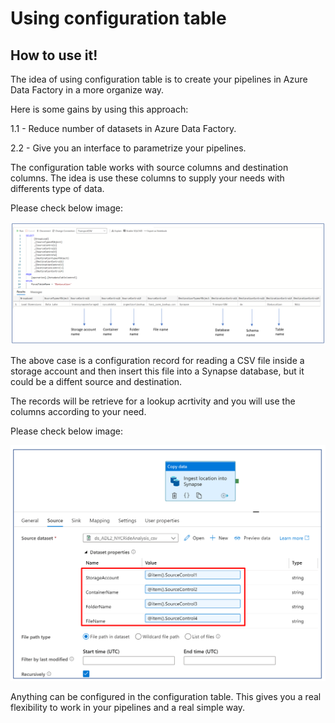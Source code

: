 # Using configuration table

## How to use it!

The idea of using configuration table is to create your pipelines in Azure Data Factory in a more organize way.

Here is some gains by using this approach:

1.1 - Reduce number of datasets in Azure Data Factory.

2.2 - Give you an interface to parametrize your pipelines.

The configuration table works with source columns and destination columns. The idea is use these columns to supply your needs with differents type of data.

Please check below image:

![alt text](https://github.com/microsoft/Power-BI-ADF-Synapse/blob/main/Support%20Files/ConfigurationFile.png)

The above case is a configuration record for reading a CSV file inside a storage account and then insert this file into a Synapse database, but it could be a diffent source
and destination.

The records will be retrieve for a lookup acrtivity and you will use the columns according to your need.

Please check below image:

![alt text](https://github.com/microsoft/Power-BI-ADF-Synapse/blob/main/Support%20Files/Parameters.png)

Anything can be configured in the configuration table. This gives you a real flexibility to work in your pipelines and a real simple way.
